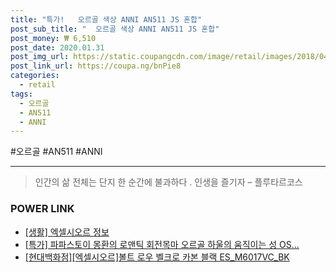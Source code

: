 ```yaml
--- 
title: "특가!   오르골 색상 ANNI AN511 JS 혼합" 
post_sub_title: "  오르골 색상 ANNI AN511 JS 혼합" 
post_money: ₩ 6,510 
post_date: 2020.01.31 
post_img_url: https://static.coupangcdn.com/image/retail/images/2018/04/19/19/8/013a382e-f9f0-4364-a96d-9cdd0ca2b72e.jpg 
post_link_url: https://coupa.ng/bnPie8 
categories: 
  - retail 
tags: 
  - 오르골 
  - AN511 
  - ANNI 
--- 
```

  #오르골 #AN511 #ANNI 
<hr> 

> 인간의 삶 전체는 단지 한 순간에 불과하다 . 인생을 즐기자 – 플루타르코스 


### POWER LINK

* <a href="https://blog.naver.com/sakai111/221759863044" target="_blank"> [생활] 엑셀시오르 정보 </a>
* <a href="https://blog.naver.com/an0733/221791242604" target="_blank">[특가] 파파스토이 몽환의 로맨틱 회전목마 오르골 하울의 움직이는 성 OS...</a>
* <a href="https://blog.naver.com/sakai111/221784671942" target="_blank">[현대백화점][엑셀시오르]볼트 로우 벨크로 카본 블랙 ES_M6017VC_BK</a>
